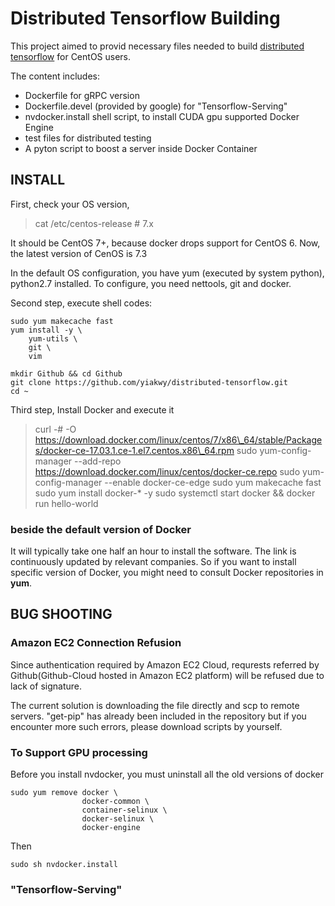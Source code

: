 Distributed Tensorflow Building
===============================

This project aimed to provid necessary files needed to build [distributed tensorflow](http://yiakwy.github.io/blog/2017/05/13/Tiny-Distributed-Tensorflow-&-OCI-Series2) for CentOS users.

The content includes:

- Dockerfile for gRPC version
- Dockerfile.devel \(provided by google\) for "Tensorflow-Serving"
- nvdocker.install shell script, to install CUDA gpu supported Docker Engine
- test files for distributed testing
- A pyton script to boost a server inside Docker Container

## INSTALL
First, check your OS version,

> cat /etc/centos-release # 7.x
 
It should be CentOS 7+, because docker drops support for CentOS 6. Now, the latest version of CenOS is 7.3

In the default OS configuration, you have yum \(executed by system python\), python2.7 installed. To configure, you need nettools, git and docker.

Second step, execute shell codes:
```
sudo yum makecache fast
yum install -y \
    yum-utils \
    git \
    vim

mkdir Github && cd Github
git clone https://github.com/yiakwy/distributed-tensorflow.git
cd ~
```
Third step, Install Docker and execute it

> curl -# -O https://download.docker.com/linux/centos/7/x86\_64/stable/Packages/docker-ce-17.03.1.ce-1.el7.centos.x86\_64.rpm
> sudo yum-config-manager --add-repo https://download.docker.com/linux/centos/docker-ce.repo
> sudo yum-config-manager --enable docker-ce-edge
> sudo yum makecache fast
> sudo yum install docker-\* -y
> sudo systemctl start docker && docker run hello-world

### beside the default version of Docker
It will typically take one half an hour to install the software. The link is continuously updated by relevant companies. So if you want to install specific version of Docker, you might need to consult Docker repositories in **yum**.

## BUG SHOOTING
### Amazon EC2 Connection Refusion
Since authentication required by Amazon EC2 Cloud, requrests referred by Github\(Github-Cloud hosted in Amazon EC2 platform\) will be refused due to lack of signature.

The current solution is downloading the file directly and scp to remote servers. "get-pip" has already been included in the repository but if you encounter more such errors, please download scripts by yourself.

### To Support GPU processing
Before you install nvdocker, you must uninstall all the old versions of docker

``` shell
sudo yum remove docker \
                docker-common \
                container-selinux \
                docker-selinux \
                docker-engine
```

Then 

``` shell
sudo sh nvdocker.install
```

### "Tensorflow-Serving"


